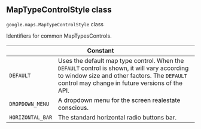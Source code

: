 <h2 id="MapTypeControlStyle"> MapTypeControlStyle class </h2><p>
<code><span itemprop="path">google.maps</span>.<span itemprop="name">MapTypeControlStyle</span></code>
class
</p><p>Identifiers for common MapTypesControls.</p><div class="devsite-table-wrapper"><table class="constants responsive" summary="class MapTypeControlStyle - Constants">
<thead>
<tr><th colspan="2">Constant</th>
</tr></thead>
<tbody>
<tr>
<td><code><span>DEFAULT</span></code></td>
<td>Uses the default map type control. When the <code><span>DEFAULT</span></code> control is shown, it will vary according to window size and other factors. The <code><span>DEFAULT</span></code> control may change in future versions of the API.</td>
</tr>
<tr>
<td><code><span>DROPDOWN_MENU</span></code></td>
<td>A dropdown menu for the screen realestate conscious.</td>
</tr>
<tr>
<td><code><span>HORIZONTAL_BAR</span></code></td>
<td>The standard horizontal radio buttons bar.</td>
</tr>
</tbody>
</table></div>